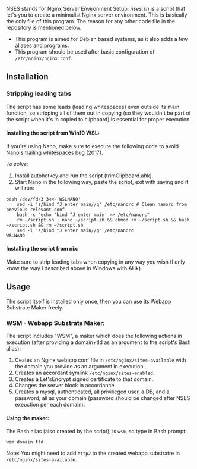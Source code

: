 NSES stands for Nginx Server Environment Setup. *nses.sh* is a script that let's you to create a minimalist Nginx server environment. This is basically the only file of this program. The reason for any other code file in the repository is mentioned below.

* This program is aimed for Debian based systems, as it also adds a few aliases and programs.
* This program should be used after basic configuration of `/etc/nginx/nginx.conf`.

## Installation

### Stripping leading tabs

The script has some leads (leading whitespaces) even outside its main function, so stripping all of them out in copying (so they wouldn't be part of the script when it's in copied to clipboard) is essential for proper execution.

#### Installing the script from Win10 WSL:

If you're using Nano, make sure to execute the following code to avoid [Nano's trailing whitespaces bug (2017)](https://github.com/Microsoft/WSL/issues/2006).

*To solve:*

1. Install autohotkey and run the script (trimClipboard.ahk).
2. Start Nano in the following way, paste the script, exit with saving and it will run:

```
bash /dev/fd/3 3<<-'WSLNANO'
	sed -i 's/bind ^J enter main//g' /etc/nanorc # Clean nanorc from previous relevant conf.
	bash -c "echo 'bind ^J enter main' >> /etc/nanorc"
	rm ~/script.sh ; nano ~/script.sh && chmod +x ~/script.sh && bash ~/script.sh && rm ~/script.sh
	sed -i 's/bind ^J enter main//g' /etc/nanorc
WSLNANO
```

#### Installing the script from nix:

Make sure to strip leading tabs when copying in any way you wish (I only know the way I described above in Windows with AHk).

## Usage

The script itself is installed only once, then you can use its Webapp Substrate Maker freely.

### WSM - Webapp Substrate Maker: ###

The script includes "WSM", a maker which does the following actions in execution (after providing a domain+tld as an argument to the script's Bash alias):

1. Ceates an Nginx webapp conf file in `/etc/nginx/sites-available` with the domain you provide as an argument in execution.
2. Creates an accordant symlink `/etc/nginx/sites-enabled`.
2. Creates a Let'sEncrypt signed certificate to that domain.
3. Changes the server block in accordance.
4. Creates a mysql, authenticated, all privilieged user, a DB, and a password, all as your domain (password should be changed after NSES exeuction per each domain).

#### Using the maker:

The Bash alias (also created by the script), is `wsm`, so type in Bash prompt:

`wsm domain.tld`

Note: You might need to add `http2` to the created webapp substratre in `/etc/nginx/sites-available`.

